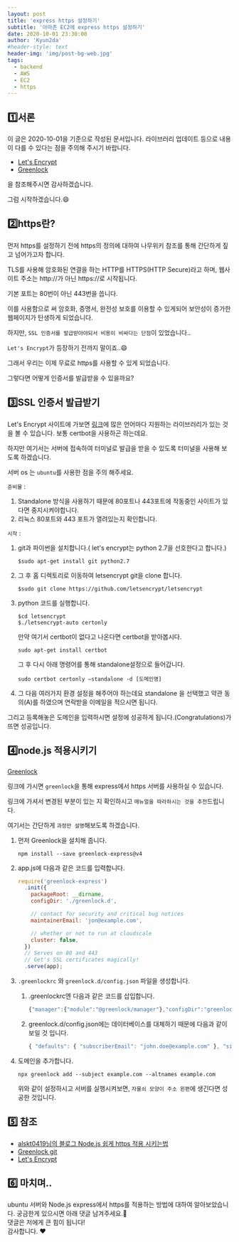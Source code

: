```yaml
---
layout: post
title: 'express https 설정하기'
subtitle: '아마존 EC2에 express https 설정하기'
date: 2020-10-01 23:30:00
author: 'Kyun2da'
#header-style: text
header-img: 'img/post-bg-web.jpg'
tags:
  - backend
  - AWS
  - EC2
  - https
---
```


## 1️⃣서론

이 글은 2020-10-01을 기준으로 작성된 문서입니다. 라이브러리 업데이트 등으로 내용이 다를 수 있다는 점을 주의해 주시기 바랍니다.

- [Let's Encrypt](https://letsencrypt.org/ko/)
- [Greenlock](https://git.rootprojects.org/root/greenlock-express.js.git)

을 참조해주시면 감사하겠습니다.

그럼 시작하겠습니다.😄

## 2️⃣https란?

먼저 https를 설정하기 전에 https의 정의에 대하여 나무위키 참조를 통해 간단하게 짚고 넘어가고자 합니다.

TLS를 사용해 암호화된 연결을 하는 HTTP를 HTTPS(HTTP Secure)라고 하며, 웹사이트 주소는 http://가 아닌 https://로 시작됩니다.

기본 포트는 80번이 아닌 443번을 씁니다.

이를 사용함으로 써 암호화, 증명서, 완전성 보호를 이용할 수 있게되어 보안성이 증가한 웹페이지가 탄생하게 되었습니다.

하지만, `SSL 인증서를 발급받아야되서 비용이 비싸다는 단점`이 있었습니다..

`Let's Encrypt`가 등장하기 전까지 말이죠..😄

그래서 우리는 이제 무료로 https를 사용할 수 있게 되었습니다.

그렇다면 어떻게 인증서를 발급받을 수 있을까요?

## 3️⃣SSL 인증서 발급받기

Let's Encrypt 사이트에 가보면 [링크](https://letsencrypt.org/ko/docs/client-options/)에 많은 언어마다 지원하는 라이브러리가 있는 것을 볼 수 있습니다. 보통 certbot을 사용하곤 하는데요.

하지만 여기서는 서버에 접속하여 터미널로 발급을 받을 수 있도록 터미널을 사용해 보도록 하겠습니다.

서버 os 는 `ubuntu`를 사용한 점을 주의 해주세요.

`준비물` :

1. Standalone 방식을 사용하기 때문에 80포트나 443포트에 작동중인 사이트가 있다면 중지시켜야합니다.
2. 리눅스 80포트와 443 포트가 열려있는지 확인합니다.

`시작` :

1. git과 파이썬을 설치합니다.( let's encrypt는 python 2.7을 선호한다고 합니다.)

   ```console
   $sudo apt-get install git python2.7
   ```

2. 그 후 홈 디렉토리로 이동하여 letsencrypt git을 clone 합니다.

   ```console
   $sudo git clone https://github.com/letsencrypt/letsencrypt
   ```

3. python 코드를 실행합니다.

   ```console
   $cd letsencrypt
   $./letsencrypt-auto certonly
   ```

   만약 여기서 certbot이 없다고 나온다면 certbot을 받아봅시다.

   ```console
   sudo apt-get install certbot
   ```

   그 후 다시 아래 명령어를 통해 standalone설정으로 들어갑니다.

   ```console
   sudo certbot certonly –standalone -d [도메인명]
   ```

4. 그 다음 여러가지 환경 설정을 해주어야 하는데요
   standalone 을 선택했고 약관 동의(A)를 하였으며 연락받을 이메일을 적으시면 됩니다.

그리고 등록해놓은 도메인을 입력하시면 설정에 성공하게 됩니다.(Congratulations)가 뜨면 성공입니다.

## 4️⃣node.js 적용시키기

[Greenlock](https://git.rootprojects.org/root/greenlock-express.js.git)

링크에 가시면 `greenlock`을 통해 express에서 https 서버를 사용하실 수 있습니다.

링크에 가셔서 변경된 부분이 있는 지 확인하시고 `메뉴얼을 따라하시는 것을 추천`드립니다.

여기서는 간단하게 `과정만 설명`해보도록 하겠습니다.

1. 먼저 Greenlock을 설치해 줍니다.

   ```console
   npm install --save greenlock-express@v4
   ```

2. app.js에 다음과 같은 코드를 입력합니다.

   ```js
   require('greenlock-express')
     .init({
       packageRoot: __dirname,
       configDir: './greenlock.d',

       // contact for security and critical bug notices
       maintainerEmail: 'jon@example.com',

       // whether or not to run at cloudscale
       cluster: false,
     })
     // Serves on 80 and 443
     // Get's SSL certificates magically!
     .serve(app);
   ```

3. `.greenlockrc` 와 `greenlock.d/config.json` 파일을 생성합니다.

   1. .greenlockrc엔 다음과 같은 코드를 삽입합니다.

      ```js
      {"manager":{"module":"@greenlock/manager"},"configDir":"greenlock.d"}
      ```

   2. greenlock.d/config.json에는 데이터베이스를 대체하기 때문에 다음과 같이 보일 것 입니다.

      ```js
      { "defaults": { "subscriberEmail": "john.doe@example.com" }, "sites": [] }
      ```

4. 도메인을 추가합니다.

   ```console
   npx greenlock add --subject example.com --altnames example.com
   ```

   위와 같이 설정하시고 서버를 실행시켜보면, `자물쇠 모양이 주소 왼편`에 생긴다면 성공한 것입니다.

## 5️⃣ 참조

- [alskt0419님의 블로그 Node.js 쉽게 https 적용 시키는법](https://velog.io/@alskt0419/Node.js-%EC%89%BD%EA%B2%8C-https-%EC%A0%81%EC%9A%A9-%EC%8B%9C%ED%82%A4%EB%8A%94-%EB%B2%95)
- [Greenlock git](https://git.rootprojects.org/root/greenlock-express.js.git)
- [Let's Encrypt](https://letsencrypt.org/ko/)

## 6️⃣ 마치며..

ubuntu 서버와 Node.js express에서 https를 적용하는 방법에 대하여 알아보았습니다.
궁금한게 있으시면 아래 댓글 남겨주세요.🙏  
댓글은 저에게 큰 힘이 됩니다!  
감사합니다. ❤️
